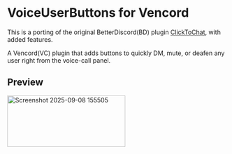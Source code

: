 # VoiceUserButtons for Vencord

This is a porting of the original BetterDiscord(BD) plugin [ClickToChat](https://github.com/hobbica98/ClickToChat-BetterDiscord-Plugin), with added features.

A Vencord(VC) plugin that adds buttons to quickly DM, mute, or deafen any user right from the voice-call panel.

## Preview

<img width="270" height="118" alt="Screenshot 2025-09-08 155505" src="https://github.com/user-attachments/assets/45ad45a6-be82-4549-8c1a-0025d37b5f64" />
